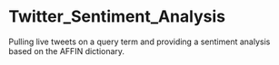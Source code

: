 # Twitter_Sentiment_Analysis
Pulling live tweets on a query term and providing a sentiment analysis based on the AFFIN dictionary.
